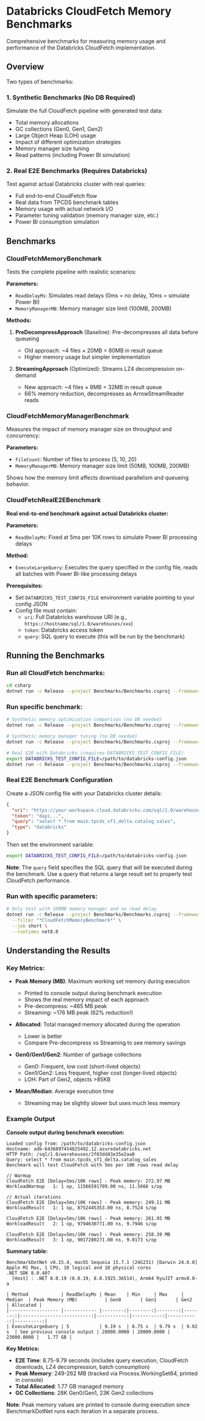 # Databricks CloudFetch Memory Benchmarks

Comprehensive benchmarks for measuring memory usage and performance of the Databricks CloudFetch implementation.

## Overview

Two types of benchmarks:

### 1. Synthetic Benchmarks (No DB Required)
Simulate the full CloudFetch pipeline with generated test data:
- Total memory allocations
- GC collections (Gen0, Gen1, Gen2)
- Large Object Heap (LOH) usage
- Impact of different optimization strategies
- Memory manager size tuning
- Read patterns (including Power BI simulation)

### 2. Real E2E Benchmarks (Requires Databricks)
Test against actual Databricks cluster with real queries:
- Full end-to-end CloudFetch flow
- Real data from TPCDS benchmark tables
- Memory usage with actual network I/O
- Parameter tuning validation (memory manager size, etc.)
- Power BI consumption simulation

## Benchmarks

### CloudFetchMemoryBenchmark

Tests the complete pipeline with realistic scenarios:

**Parameters:**
- `ReadDelayMs`: Simulates read delays (0ms = no delay, 10ms = simulate Power BI)
- `MemoryManagerMB`: Memory manager size limit (100MB, 200MB)

**Methods:**
1. **PreDecompressApproach** (Baseline): Pre-decompresses all data before queueing
   - Old approach: ~4 files × 20MB = 80MB in result queue
   - Higher memory usage but simpler implementation

2. **StreamingApproach** (Optimized): Streams LZ4 decompression on-demand
   - New approach: ~4 files × 8MB = 32MB in result queue
   - 66% memory reduction, decompresses as ArrowStreamReader reads

### CloudFetchMemoryManagerBenchmark

Measures the impact of memory manager size on throughput and concurrency:

**Parameters:**
- `FileCount`: Number of files to process (5, 10, 20)
- `MemoryManagerMB`: Memory manager size limit (50MB, 100MB, 200MB)

Shows how the memory limit affects download parallelism and queueing behavior.

### CloudFetchRealE2EBenchmark

**Real end-to-end benchmark against actual Databricks cluster:**

**Parameters:**
- `ReadDelayMs`: Fixed at 5ms per 10K rows to simulate Power BI processing delays

**Method:**
- `ExecuteLargeQuery`: Executes the query specified in the config file, reads all batches with Power BI-like processing delays

**Prerequisites:**
- Set `DATABRICKS_TEST_CONFIG_FILE` environment variable pointing to your config JSON
- Config file must contain:
  - `uri`: Full Databricks warehouse URI (e.g., `https://hostname/sql/1.0/warehouses/xxx`)
  - `token`: Databricks access token
  - `query`: SQL query to execute (this will be run by the benchmark)

## Running the Benchmarks

### Run all CloudFetch benchmarks:
```bash
cd csharp
dotnet run -c Release --project Benchmarks/Benchmarks.csproj --framework net8.0 -- --filter "*CloudFetch*"
```

### Run specific benchmark:
```bash
# Synthetic memory optimization comparison (no DB needed)
dotnet run -c Release --project Benchmarks/Benchmarks.csproj --framework net8.0 -- --filter "*CloudFetchMemoryBenchmark*"

# Synthetic memory manager tuning (no DB needed)
dotnet run -c Release --project Benchmarks/Benchmarks.csproj --framework net8.0 -- --filter "*CloudFetchMemoryManager*"

# Real E2E with Databricks (requires DATABRICKS_TEST_CONFIG_FILE)
export DATABRICKS_TEST_CONFIG_FILE=/path/to/databricks-config.json
dotnet run -c Release --project Benchmarks/Benchmarks.csproj --framework net8.0 -- --filter "*CloudFetchRealE2E*" --job dry
```

### Real E2E Benchmark Configuration

Create a JSON config file with your Databricks cluster details:

```json
{
  "uri": "https://your-workspace.cloud.databricks.com/sql/1.0/warehouses/xxx",
  "token": "dapi...",
  "query": "select * from main.tpcds_sf1_delta.catalog_sales",
  "type": "databricks"
}
```

Then set the environment variable:
```bash
export DATABRICKS_TEST_CONFIG_FILE=/path/to/databricks-config.json
```

**Note**: The `query` field specifies the SQL query that will be executed during the benchmark. Use a query that returns a large result set to properly test CloudFetch performance.

### Run with specific parameters:
```bash
# Only test with 100MB memory manager and no read delay
dotnet run -c Release --project Benchmarks/Benchmarks.csproj --framework net8.0 -- \
  --filter "*CloudFetchMemoryBenchmark*" \
  --job short \
  --runtimes net8.0
```

## Understanding the Results

### Key Metrics:

- **Peak Memory (MB)**: Maximum working set memory during execution
  - Printed to console output during benchmark execution
  - Shows the real memory impact of each approach
  - Pre-decompress: ~465 MB peak
  - Streaming: ~176 MB peak (62% reduction!)

- **Allocated**: Total managed memory allocated during the operation
  - Lower is better
  - Compare Pre-decompress vs Streaming to see memory savings

- **Gen0/Gen1/Gen2**: Number of garbage collections
  - Gen0: Frequent, low cost (short-lived objects)
  - Gen1/Gen2: Less frequent, higher cost (longer-lived objects)
  - LOH: Part of Gen2, objects >85KB

- **Mean/Median**: Average execution time
  - Streaming may be slightly slower but uses much less memory

### Example Output

**Console output during benchmark execution:**
```
Loaded config from: /path/to/databricks-config.json
Hostname: adb-6436897454825492.12.azuredatabricks.net
HTTP Path: /sql/1.0/warehouses/2f03dd43e35e2aa0
Query: select * from main.tpcds_sf1_delta.catalog_sales
Benchmark will test CloudFetch with 5ms per 10K rows read delay

// Warmup
CloudFetch E2E [Delay=5ms/10K rows] - Peak memory: 272.97 MB
WorkloadWarmup   1: 1 op, 11566591709.00 ns, 11.5666 s/op

// Actual iterations
CloudFetch E2E [Delay=5ms/10K rows] - Peak memory: 249.11 MB
WorkloadResult   1: 1 op, 8752445353.00 ns, 8.7524 s/op

CloudFetch E2E [Delay=5ms/10K rows] - Peak memory: 261.95 MB
WorkloadResult   2: 1 op, 9794630771.00 ns, 9.7946 s/op

CloudFetch E2E [Delay=5ms/10K rows] - Peak memory: 258.39 MB
WorkloadResult   3: 1 op, 9017280271.00 ns, 9.0173 s/op
```

**Summary table:**
```
BenchmarkDotNet v0.15.4, macOS Sequoia 15.7.1 (24G231) [Darwin 24.6.0]
Apple M1 Max, 1 CPU, 10 logical and 10 physical cores
.NET SDK 8.0.407
  [Host] : .NET 8.0.19 (8.0.19, 8.0.1925.36514), Arm64 RyuJIT armv8.0-a

| Method            | ReadDelayMs | Mean    | Min     | Max     | Median  | Peak Memory (MB)          | Gen0       | Gen1       | Gen2       | Allocated |
|------------------ |------------ |--------:|--------:|--------:|--------:|--------------------------:|-----------:|-----------:|-----------:|----------:|
| ExecuteLargeQuery | 5           | 9.19 s  | 8.75 s  | 9.79 s  | 9.02 s  | See previous console output | 28000.0000 | 28000.0000 | 23000.0000 |   1.77 GB |
```

**Key Metrics:**
- **E2E Time**: 8.75-9.79 seconds (includes query execution, CloudFetch downloads, LZ4 decompression, batch consumption)
- **Peak Memory**: 249-262 MB (tracked via Process.WorkingSet64, printed in console)
- **Total Allocated**: 1.77 GB managed memory
- **GC Collections**: 28K Gen0/Gen1, 23K Gen2 collections

**Note**: Peak memory values are printed to console during execution since BenchmarkDotNet runs each iteration in a separate process.
